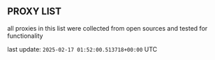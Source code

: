 ## PROXY LIST

all proxies in this list were collected from open sources and tested for functionality

last update: `2025-02-17 01:52:00.513718+00:00` UTC